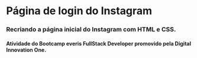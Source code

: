 # Página de login do Instagram

### Recriando a página inicial do Instagram com HTML e CSS. 

#### Atividade do Bootcamp everis FullStack Developer promovido pela Digital Innovation One. 